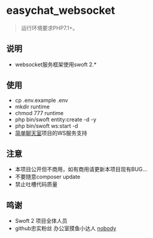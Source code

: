 easychat_websocket
===============

> 运行环境要求PHP7.1+。

## 说明

* websocket服务框架使用swoft 2.*

## 使用

* cp .env.example .env
* mkdir runtime
* chmod 777 runtime
* php bin/swoft entity:create -d -y
* php bin/swoft ws:start -d
* [简单聊天室](https://github.com/LazyShiro/easychat)项目的WS服务支持

## 注意

* 本项目公开但不商用，如有商用请更新本项目现有BUG...
* 不要随意composer update
* 禁止吐槽代码质量

## 鸣谢

* Swoft 2 项目全体人员
* github忠实粉丝 办公室摸鱼小达人 [nobody](https://github.com/MagicConch17)
